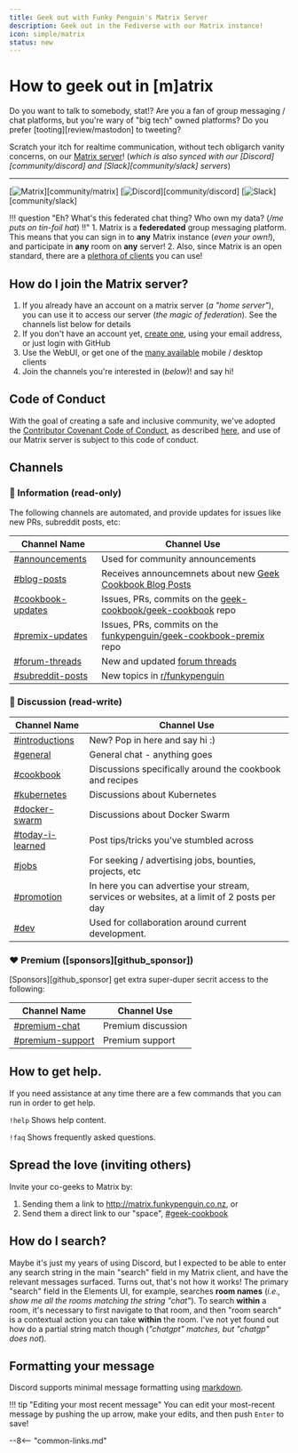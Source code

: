 ```yaml
---
title: Geek out with Funky Penguin's Matrix Server
description: Geek out in the Fediverse with our Matrix instance!
icon: simple/matrix
status: new
---
```


# How to geek out in [m]atrix

Do you want to talk to somebody, stat!? Are you a fan of group messaging / chat platforms, but you're wary of "big tech" owned platforms? Do you prefer [tooting][review/mastodon] to tweeting?

Scratch your itch for realtime communication, without tech obligarch vanity concerns, on our [Matrix server](https://matrix.funkypenguin.co.nz)! (*which is also synced with our [Discord][community/discord] and [Slack][community/slack] servers*)

---
[![Matrix](https://img.shields.io/matrix/geek-cookbook:matrix.funkypenguin.co.nz?label=geeks&logo=matrix&logoColor=white)][community/matrix]
[![Discord](https://img.shields.io/discord/396055506072109067?label=geeks&logo=discord&logoColor=white)][community/discord]
[![Slack](https://img.shields.io/badge/geeks-42-green?style=flat&logo=slack)][community/slack]

!!! question "Eh? What's this federated chat thing? Who own my data? (*/me puts on tin-foil hat*) !!"
    1. Matrix is a **federedated** group messaging platform. This means that you can sign in to **any** Matrix instance (*even your own!*), and participate in **any** room on **any** server!
    2. Also, since Matrix is an open standard, there are a [plethora of clients](https://matrix.org/clients/) you can use!

## How do I join the Matrix server?

1. If you already have an account on a matrix server (*a "home server"*), you can use it to access our server (*the magic of federation*). See the channels list below for details
2. If you don't have an account yet, [create one](https://m.fnky.nz), using your email address, or just login with GitHub
3. Use the WebUI, or get one of the [many available](https://matrix.org/clients/) mobile / desktop clients
4. Join the channels you're interested in (*below*)! and say hi!

## Code of Conduct

With the goal of creating a safe and inclusive community, we've adopted the [Contributor Covenant Code of Conduct](https://www.contributor-covenant.org/), as described [here](/community/code-of-conduct/), and use of our Matrix server is subject to this code of conduct.

## Channels

### 📔 Information (read-only)

The following channels are automated, and provide updates for issues like new PRs, subreddit posts, etc:

| Channel Name       | Channel Use                                                |
|--------------------|------------------------------------------------------------|
| [#announcements](https://matrix.to/#/#announcements:matrix.funkypenguin.co.nz)     | Used for community announcements                           |
| [#blog-posts](https://matrix.to/#/#blog-posts:matrix.funkypenguin.co.nz)         | Receives announcemnets about new [Geek Cookbook Blog Posts](/blog/)  |
| [#cookbook-updates](https://matrix.to/#/#cookbook-updates:matrix.funkypenguin.co.nz)  | Issues, PRs, commits on the [geek-cookbook/geek-cookbook](https://matrix.to/#/#geek-cookbook:matrix.funkypenguin.co.nz) repo |
| [#premix-updates](https://matrix.to/#/#premix-updates:matrix.funkypenguin.co.nz)    | Issues, PRs, commits on the [funkypenguin/geek-cookbook-premix](https://github.com/funkypenguin/geek-cookbook-premix) repo  |
|[#forum-threads](https://matrix.to/#/#forum-threads:matrix.funkypenguin.co.nz)     | New and updated [forum threads](https://forum.funkypenguin.co.nz)                                |
| [#subreddit-posts](https://matrix.to/#/#subreddit-posts:matrix.funkypenguin.co.nz)   | New topics in [r/funkypenguin](https://reddit.com/r/funkypenguin)                               |

### 💬 Discussion (read-write)

| Channel Name   | Channel Use                                              |
|----------------|----------------------------------------------------------|
| [#introductions](https://matrix.to/#/#introductions:matrix.funkypenguin.co.nz) | New? Pop in here and say hi :)                           |
| [#general](https://matrix.to/#/#general:matrix.funkypenguin.co.nz)       | General chat - anything goes                             |
| [#cookbook](https://matrix.to/#/#cookbook:matrix.funkypenguin.co.nz)      | Discussions specifically around the cookbook and recipes |
| [#kubernetes](https://matrix.to/#/#kubernetes:matrix.funkypenguin.co.nz)    | Discussions about Kubernetes                             |
| [#docker-swarm](https://matrix.to/#/#docker-swarm:matrix.funkypenguin.co.nz)  | Discussions about Docker Swarm                           |
| [#today-i-learned](https://matrix.to/#/#today-i-learned:matrix.funkypenguin.co.nz)              | Post tips/tricks you've stumbled across
| [#jobs](https://matrix.to/#/#jobs:matrix.funkypenguin.co.nz)            | For seeking / advertising jobs, bounties, projects, etc |
| [#promotion](https://matrix.to/#/#promotion:matrix.funkypenguin.co.nz)   | In here you can advertise your stream, services or websites, at a limit of 2 posts per day                           |
| [#dev](https://matrix.to/#/#dev:matrix.funkypenguin.co.nz)              | Used for collaboration around current development.

### ❤️ Premium ([sponsors][github_sponsor])

[Sponsors][github_sponsor] get extra super-duper secrit access to the following:

| Channel Name   | Channel Use                                              |
|----------------|----------------------------------------------------------|
| [#premium-chat](https://matrix.to/#/#premium-chat:matrix.funkypenguin.co.nz) | Premium discussion |
| [#premium-support](https://matrix.to/#/#premium-support:matrix.funkypenguin.co.nz) | Premium support |

## How to get help.

If you need assistance at any time there are a few commands that you can run in order to get help.

`!help` Shows help content.

`!faq` Shows frequently asked questions.

## Spread the love (inviting others)

Invite your co-geeks to Matrix by:

1. Sending them a link to <http://matrix.funkypenguin.co.nz>, or
2. Send them a direct link to our "space", [#geek-cookbook](https://matrix.to/#/#geek-cookook:matrix.funkypenguin.co.nz) 

## How do I search?

Maybe it's just my years of using Discord, but I expected to be able to enter any search string in the main "search" field in my Matrix client, and have the relevant messages surfaced. Turns out, that's not how it works! The primary "search" field in the Elements UI, for example, searches **room names** (*i.e., show me all the rooms matching the string "chat"*). To search **within** a room, it's necessary to first navigate to that room, and then "room search" is a contextual action you can take **within** the room. I've not yet found out how do a partial string match though (*"chatgpt" matches, but "chatgp" does not*).

## Formatting your message

Discord supports minimal message formatting using [markdown](https://support.discord.com/hc/en-us/articles/210298617-Markdown-Text-101-Chat-Formatting-Bold-Italic-Underline-).

!!! tip "Editing your most recent message"
    You can edit your most-recent message by pushing the up arrow, make your edits, and then push `Enter` to save!

--8<-- "common-links.md"
